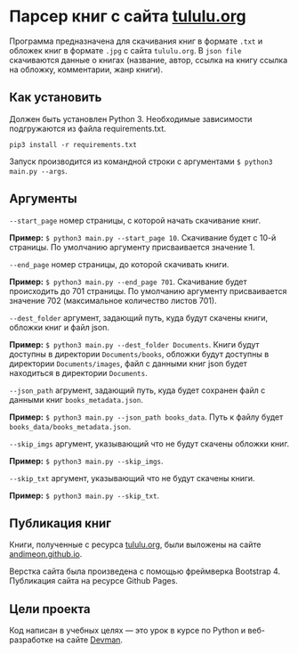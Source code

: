 # Парсер книг с сайта [tululu.org](http://tululu.org)
Программа предназначена для скачивания книг в формате `.txt` и обложек книг в формате `.jpg`
с сайта `tululu.org`. В `json file` скачиваются данные о книгах (название, автор, ссылка на книгу
ссылка на обложку, комментарии, жанр книги).

## Как установить
Должен быть установлен Python 3. Необходимые зависимости подгружаются из файла requirements.txt.

`pip3 install -r requirements.txt`

Запуск производится из командной строки с аргументами `$ python3 main.py --args`.

## Аргументы
`--start_page` номер страницы, с которой начать скачивание книг.

<b>Пример:</b> `$ python3 main.py --start_page 10`.
Скачивание будет с 10-й страницы. По умолчанию аргументу присваивается значение 1.

`--end_page` номер страницы, до которой скачивать книги. 

<b>Пример:</b> `$ python3 main.py --end_page 701`. Скачивание будет
происходить до 701 страницы. По умолчанию аргументу присваивается значение 702 (максимальное количество листов 701).

`--dest_folder` аргумент, задающий путь, куда будут скачены книги, обложки книг и файл json. 

<b>Пример:</b> `$ python3 main.py --dest_folder Documents`. Книги будут доступны в  директории `Documents/books`, обложки будут доступны
в директории `Documents/images`, файл с данными книг json будет находиться в директории `Documents`.

`--json_path` агрумент, задающий путь, куда будет сохранен файл с данными книг `books_metadata.json`. 

<b>Пример:</b> `$ python3 main.py --json_path books_data`. Путь к файлу будет `books_data/books_metadata.json`.

`--skip_imgs` аргумент, указывающий что не будут скачены обложки книг. 

<b>Пример:</b> `$ python3 main.py --skip_imgs`.

`--skip_txt` аргумент, указывающий что не будут скачены книги. 

<b>Пример:</b> `$ python3 main.py --skip_txt`.

## Публикация книг
Книги, полученные с ресурса [tululu.org](http://tululu.org), были выложены на сайте [andimeon.github.io](https://andimeon.github.io/scrapping-books-lib/index.html).

Верстка сайта была произведена с помощью фреймверка Bootstrap 4. Публикация сайта на ресурсе Github Pages.

## Цели проекта

Код написан в учебных целях — это урок в курсе по Python и веб-разработке на сайте [Devman](https://dvmn.org).